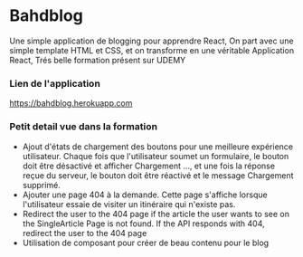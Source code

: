 # Bahdblog
Une simple application de blogging pour apprendre React,
On part avec une simple template HTML et CSS, et on transforme en une véritable Application React,
Trés belle formation présent sur UDEMY

### Lien de l'application

https://bahdblog.herokuapp.com

### Petit detail vue dans la formation
- Ajout d'états de chargement des boutons pour une meilleure expérience utilisateur. Chaque fois que l'utilisateur soumet un formulaire, le bouton doit être désactivé et afficher Chargement ..., et une fois la réponse reçue du serveur, le bouton doit être réactivé et le message Chargement supprimé.
- Ajouter une page 404 à la demande. Cette page s'affiche lorsque l'utilisateur essaie de visiter un itinéraire qui n'existe pas.
- Redirect the user to the 404 page if the article the user wants to see on the SingleArticle Page is not found. If the API responds with 404, redirect the user to the 404 page
- Utilisation de composant pour créer de beau contenu pour le blog

